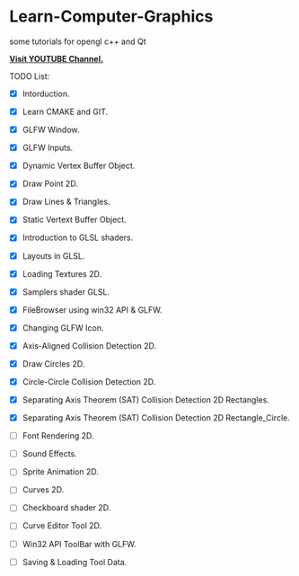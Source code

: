 # Learn-Computer-Graphics
some tutorials for opengl c++ and Qt

[**Visit YOUTUBE Channel.**](https://www.youtube.com/playlist?list=PLpj3stwSVSaphSt33SHbQbEnaejAtlYxs)<br>

TODO List:
- [x] Intorduction.
- [x] Learn CMAKE and GIT.
- [x] GLFW Window.
- [x] GLFW Inputs.
- [x] Dynamic Vertex Buffer Object.
- [x] Draw Point 2D.
- [x] Draw Lines & Triangles.
- [x] Static Vertext Buffer Object.
- [x] Introduction to GLSL shaders.
- [x] Layouts in GLSL.
- [x] Loading Textures 2D.
- [x] Samplers shader GLSL.
- [x] FileBrowser using win32 API & GLFW.
- [x] Changing GLFW Icon.
- [x] Axis-Aligned Collision Detection 2D.
- [x] Draw Circles 2D.
- [x] Circle-Circle Collision Detection 2D.
- [x] Separating Axis Theorem (SAT) Collision Detection 2D Rectangles.
- [x] Separating Axis Theorem (SAT) Collision Detection 2D Rectangle_Circle.

- [ ] Font Rendering 2D.
- [ ] Sound Effects.
- [ ] Sprite Animation 2D.
- [ ] Curves 2D.
- [ ] Checkboard shader 2D.
- [ ] Curve Editor Tool 2D.
- [ ] Win32 API ToolBar with GLFW.
- [ ] Saving & Loading Tool Data.
